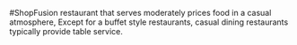#ShopFusion restaurant that serves moderately prices food in a casual atmosphere, Except for a buffet style restaurants, casual dining restaurants typically provide table service.
